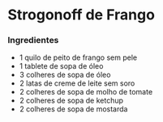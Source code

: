 # Strogonoff de Frango

### Ingredientes

* 1 quilo de peito de frango sem pele
* 1 tablete de sopa de óleo
* 3 colheres de sopa de óleo
* 2 latas de creme de leite sem soro
* 2 colheres de sopa de molho de tomate
* 2 colheres de sopa de ketchup
* 2 colheres de sopa de mostarda


